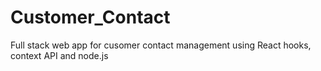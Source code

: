 # Customer_Contact
Full stack web app for cusomer contact management using React hooks, context API and node.js
